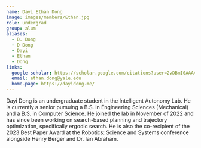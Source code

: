 ```yaml
---
name: Dayi Ethan Dong
image: images/members/Ethan.jpg
role: undergrad
group: alum
aliases:
  - D. Dong
  - D Dong
  - Dayi
  - Ethan
  - Dong
links:
  google-scholar: https://scholar.google.com/citations?user=2vDBmI0AAAAJ&hl=en
  email: ethan.dong@yale.edu
  home-page: https://dayidong.me/
---
```


Dayi Dong is an undergraduate student in the Intelligent Autonomy Lab. He is currently a senior pursuing a B.S. in Engineering Sciences (Mechanical) and a B.S. in Computer Science. He joined the lab in November of 2022 and has since been working on search-based planning and trajectory optimization, specifically ergodic search. He is also the co-recipient of the 2023 Best Paper Award at the Robotics: Science and Systems conference alongside Henry Berger and Dr. Ian Abraham.
